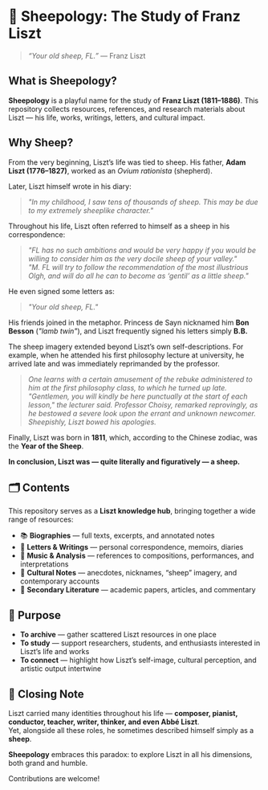# 🐑 Sheepology: The Study of Franz Liszt

> *“Your old sheep, FL.”* — Franz Liszt

## What is Sheepology?

**Sheepology** is a playful name for the study of **Franz Liszt (1811–1886)**.
This repository collects resources, references, and research materials about Liszt — his life, works, writings, letters, and cultural impact.

## Why Sheep?

From the very beginning, Liszt’s life was tied to sheep. His father, **Adam Liszt (1776–1827)**, worked as an *Ovium rationista* (shepherd).

Later, Liszt himself wrote in his diary:
> *"In my childhood, I saw tens of thousands of sheep. This may be due to my extremely sheeplike character."*

Throughout his life, Liszt often referred to himself as a sheep in his correspondence:
> *"FL has no such ambitions and would be very happy if you would be willing to consider him as the very docile sheep of your valley."*  
> *"M. FL will try to follow the recommendation of the most illustrious Olgh, and will do all he can to become as ‘gentil’ as a little sheep."*

He even signed some letters as:
> *"Your old sheep, FL."*

His friends joined in the metaphor. Princess de Sayn nicknamed him **Bon Besson** (*"lamb twin"*), and Liszt frequently signed his letters simply **B.B.**

The sheep imagery extended beyond Liszt’s own self-descriptions.
For example, when he attended his first philosophy lecture at university, he arrived late and was immediately reprimanded by the professor.  

> *One learns with a certain amusement of the rebuke administered to him at the first philosophy class, to which he turned up late. "Gentlemen, you will kindly be here punctually at the start of each lesson," the lecturer said. Professor Choisy, remarked reprovingly, as he bestowed a severe look upon the errant and unknown newcomer. Sheepishly, Liszt bowed his apologies.*  

Finally, Liszt was born in **1811**, which, according to the Chinese zodiac, was the **Year of the Sheep**.

**In conclusion, Liszt was — quite literally and figuratively — a sheep.**

## 🗂 Contents

This repository serves as a **Liszt knowledge hub**, bringing together a wide range of resources:

- 📚 **Biographies** — full texts, excerpts, and annotated notes  
- 📝 **Letters & Writings** — personal correspondence, memoirs, diaries  
- 🎼 **Music & Analysis** — references to compositions, performances, and interpretations  
- 🐑 **Cultural Notes** — anecdotes, nicknames, “sheep” imagery, and contemporary accounts  
- 🔗 **Secondary Literature** — academic papers, articles, and commentary  

## 🎯 Purpose

- **To archive** — gather scattered Liszt resources in one place  
- **To study** — support researchers, students, and enthusiasts interested in Liszt’s life and works  
- **To connect** — highlight how Liszt’s self-image, cultural perception, and artistic output intertwine  

## 🐏 Closing Note

Liszt carried many identities throughout his life — **composer, pianist, conductor, teacher, writer, thinker, and even Abbé Liszt**.  
Yet, alongside all these roles, he sometimes described himself simply as a **sheep**.  

**Sheepology** embraces this paradox: to explore Liszt in all his dimensions, both grand and humble.  

Contributions are welcome!

